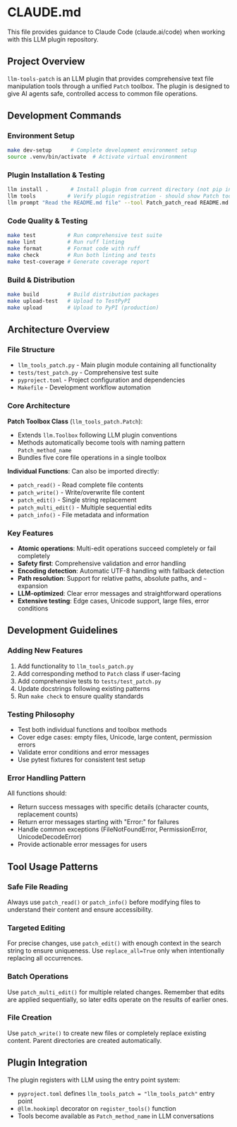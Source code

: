 # CLAUDE.md

This file provides guidance to Claude Code (claude.ai/code) when working with this LLM plugin repository.

## Project Overview

`llm-tools-patch` is an LLM plugin that provides comprehensive text file manipulation tools through a unified `Patch` toolbox. The plugin is designed to give AI agents safe, controlled access to common file operations.

## Development Commands

### Environment Setup
```bash
make dev-setup      # Complete development environment setup
source .venv/bin/activate  # Activate virtual environment
```

### Plugin Installation & Testing
```bash
llm install .       # Install plugin from current directory (not pip install)
llm tools          # Verify plugin registration - should show Patch tools
llm prompt "Read the README.md file" --tool Patch_patch_read README.md  # Test functionality
```

### Code Quality & Testing
```bash
make test          # Run comprehensive test suite
make lint          # Run ruff linting
make format        # Format code with ruff  
make check         # Run both linting and tests
make test-coverage # Generate coverage report
```

### Build & Distribution
```bash
make build         # Build distribution packages
make upload-test   # Upload to TestPyPI
make upload        # Upload to PyPI (production)
```

## Architecture Overview

### File Structure
- `llm_tools_patch.py` - Main plugin module containing all functionality
- `tests/test_patch.py` - Comprehensive test suite
- `pyproject.toml` - Project configuration and dependencies
- `Makefile` - Development workflow automation

### Core Architecture

**Patch Toolbox Class** (`llm_tools_patch.Patch`):
- Extends `llm.Toolbox` following LLM plugin conventions
- Methods automatically become tools with naming pattern `Patch_method_name`
- Bundles five core file operations in a single toolbox

**Individual Functions**: Can also be imported directly:
- `patch_read()` - Read complete file contents
- `patch_write()` - Write/overwrite file content  
- `patch_edit()` - Single string replacement
- `patch_multi_edit()` - Multiple sequential edits
- `patch_info()` - File metadata and information

### Key Features

- **Atomic operations**: Multi-edit operations succeed completely or fail completely
- **Safety first**: Comprehensive validation and error handling
- **Encoding detection**: Automatic UTF-8 handling with fallback detection
- **Path resolution**: Support for relative paths, absolute paths, and `~` expansion
- **LLM-optimized**: Clear error messages and straightforward operations
- **Extensive testing**: Edge cases, Unicode support, large files, error conditions

## Development Guidelines

### Adding New Features
1. Add functionality to `llm_tools_patch.py`
2. Add corresponding method to `Patch` class if user-facing
3. Add comprehensive tests to `tests/test_patch.py`
4. Update docstrings following existing patterns
5. Run `make check` to ensure quality standards

### Testing Philosophy
- Test both individual functions and toolbox methods
- Cover edge cases: empty files, Unicode, large content, permission errors
- Validate error conditions and error messages
- Use pytest fixtures for consistent test setup

### Error Handling Pattern
All functions should:
- Return success messages with specific details (character counts, replacement counts)
- Return error messages starting with "Error:" for failures
- Handle common exceptions (FileNotFoundError, PermissionError, UnicodeDecodeError)
- Provide actionable error messages for users

## Tool Usage Patterns

### Safe File Reading
Always use `patch_read()` or `patch_info()` before modifying files to understand their content and ensure accessibility.

### Targeted Editing
For precise changes, use `patch_edit()` with enough context in the search string to ensure uniqueness. Use `replace_all=True` only when intentionally replacing all occurrences.

### Batch Operations  
Use `patch_multi_edit()` for multiple related changes. Remember that edits are applied sequentially, so later edits operate on the results of earlier ones.

### File Creation
Use `patch_write()` to create new files or completely replace existing content. Parent directories are created automatically.

## Plugin Integration

The plugin registers with LLM using the entry point system:
- `pyproject.toml` defines `llm_tools_patch = "llm_tools_patch"` entry point
- `@llm.hookimpl` decorator on `register_tools()` function
- Tools become available as `Patch_method_name` in LLM conversations